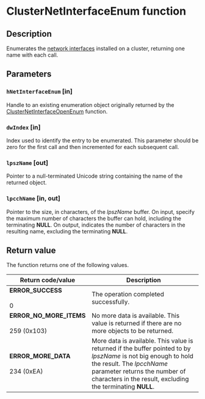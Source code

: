 # ClusterNetInterfaceEnum function

## Description

Enumerates the [network interfaces](https://learn.microsoft.com/previous-versions/windows/desktop/mscs/network-interfaces) installed on a
cluster, returning one name with each call.

## Parameters

### `hNetInterfaceEnum` [in]

Handle to an existing enumeration object originally returned by the
[ClusterNetInterfaceOpenEnum](https://learn.microsoft.com/previous-versions/windows/desktop/api/clusapi/nf-clusapi-clusternetinterfaceopenenum) function.

### `dwIndex` [in]

Index used to identify the entry to be enumerated. This parameter should be zero for the first call and then incremented for each subsequent
call.

### `lpszName` [out]

Pointer to a null-terminated Unicode string containing the name of the returned object.

### `lpcchName` [in, out]

Pointer to the size, in characters, of the *lpszName* buffer. On input,
specify the maximum number of characters the buffer can hold, including the terminating
**NULL**. On output, indicates the number of characters in the resulting name, excluding
the terminating **NULL**.

## Return value

The function returns one of the following values.

| Return code/value | Description |
| --- | --- |
| **ERROR_SUCCESS**<br><br>0 | The operation completed successfully. |
| **ERROR_NO_MORE_ITEMS**<br><br>259 (0x103) | No more data is available. This value is returned if there are no more objects to be returned. |
| **ERROR_MORE_DATA**<br><br>234 (0xEA) | More data is available. This value is returned if the buffer pointed to by *lpszName* is not big enough to hold the result. The *lpcchName* parameter returns the number of characters in the result, excluding the terminating **NULL**. |